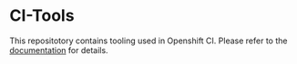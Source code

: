 # CI-Tools





This repositotory contains tooling used in Openshift CI. Please refer to the
[documentation](https://docs.ci.openshift.org/) for details.
